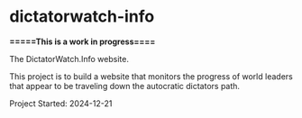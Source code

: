 # dictatorwatch-info

**=====This is a work in progress====**

The DictatorWatch.Info website.

This project is to build a website that monitors the progress of world leaders that appear to be traveling down the autocratic dictators path.

Project Started: 2024-12-21
